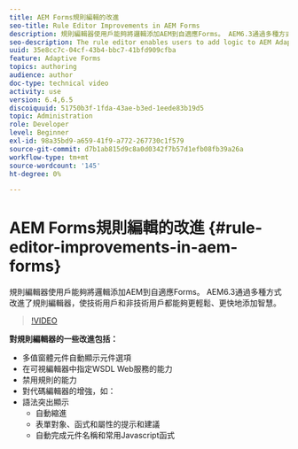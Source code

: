 ```yaml
---
title: AEM Forms規則編輯的改進
seo-title: Rule Editor Improvements in AEM Forms
description: 規則編輯器使用戶能夠將邏輯添加AEM到自適應Forms。 AEM6.3通過多種方式改進了規則編輯器，使技術用戶和非技術用戶都能夠更輕鬆、更快地添加智慧。
seo-description: The rule editor enables users to add logic to AEM Adaptive Forms. AEM 6.3 improves the rule editor in several ways making it easier and faster for both technical and non-technical users alike to add intelligence.
uuid: 35e8cc7c-04cf-43b4-bbc7-41bfd909cfba
feature: Adaptive Forms
topics: authoring
audience: author
doc-type: technical video
activity: use
version: 6.4,6.5
discoiquuid: 51750b3f-1fda-43ae-b3ed-1eede83b19d5
topic: Administration
role: Developer
level: Beginner
exl-id: 98a35bd9-a659-41f9-a772-267730c1f579
source-git-commit: d7b1ab815d9c8a0d0342f7b57d1efb08fb39a26a
workflow-type: tm+mt
source-wordcount: '145'
ht-degree: 0%

---
```


# AEM Forms規則編輯的改進 {#rule-editor-improvements-in-aem-forms}

規則編輯器使用戶能夠將邏輯添加AEM到自適應Forms。 AEM6.3通過多種方式改進了規則編輯器，使技術用戶和非技術用戶都能夠更輕鬆、更快地添加智慧。

>[!VIDEO](https://video.tv.adobe.com/v/19653?quality=9&learn=on)

**對規則編輯器的一些改進包括：**

* 多值窗體元件自動顯示元件選項
* 在可視編輯器中指定WSDL Web服務的能力
* 禁用規則的能力
* 對代碼編輯器的增強，如：
* 語法突出顯示
   * 自動縮進
   * 表單對象、函式和屬性的提示和建議
   * 自動完成元件名稱和常用Javascript函式

